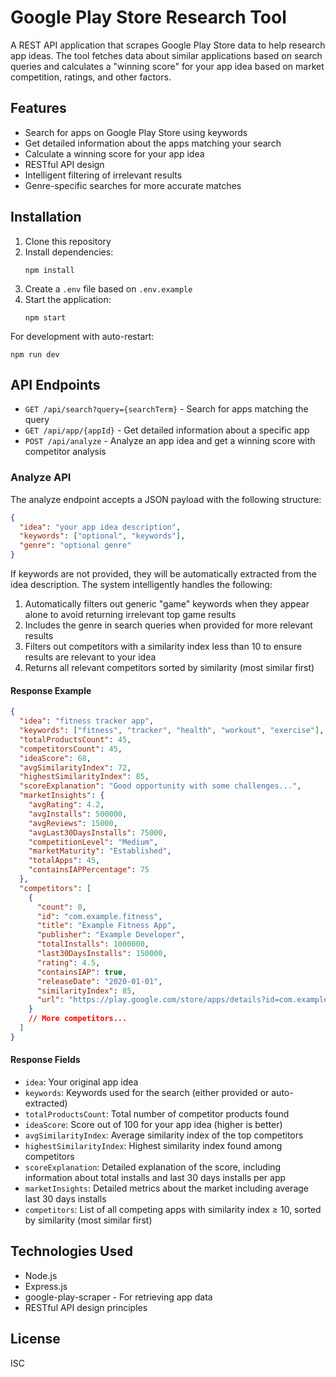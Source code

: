 # Google Play Store Research Tool

A REST API application that scrapes Google Play Store data to help research app ideas. The tool fetches data about similar applications based on search queries and calculates a "winning score" for your app idea based on market competition, ratings, and other factors.

## Features

- Search for apps on Google Play Store using keywords
- Get detailed information about the apps matching your search
- Calculate a winning score for your app idea
- RESTful API design
- Intelligent filtering of irrelevant results
- Genre-specific searches for more accurate matches

## Installation

1. Clone this repository
2. Install dependencies:
   ```
   npm install
   ```
3. Create a `.env` file based on `.env.example`
4. Start the application:
   ```
   npm start
   ```

For development with auto-restart:

```
npm run dev
```

## API Endpoints

- `GET /api/search?query={searchTerm}` - Search for apps matching the query
- `GET /api/app/{appId}` - Get detailed information about a specific app
- `POST /api/analyze` - Analyze an app idea and get a winning score with competitor analysis

### Analyze API

The analyze endpoint accepts a JSON payload with the following structure:

```json
{
  "idea": "your app idea description",
  "keywords": ["optional", "keywords"],
  "genre": "optional genre"
}
```

If keywords are not provided, they will be automatically extracted from the idea description. The system intelligently handles the following:

1. Automatically filters out generic "game" keywords when they appear alone to avoid returning irrelevant top game results
2. Includes the genre in search queries when provided for more relevant results
3. Filters out competitors with a similarity index less than 10 to ensure results are relevant to your idea
4. Returns all relevant competitors sorted by similarity (most similar first)

#### Response Example

```json
{
  "idea": "fitness tracker app",
  "keywords": ["fitness", "tracker", "health", "workout", "exercise"],
  "totalProductsCount": 45,
  "competitorsCount": 45,
  "ideaScore": 68,
  "avgSimilarityIndex": 72,
  "highestSimilarityIndex": 85,
  "scoreExplanation": "Good opportunity with some challenges...",
  "marketInsights": {
    "avgRating": 4.2,
    "avgInstalls": 500000,
    "avgReviews": 15000,
    "avgLast30DaysInstalls": 75000,
    "competitionLevel": "Medium",
    "marketMaturity": "Established",
    "totalApps": 45,
    "containsIAPPercentage": 75
  },
  "competitors": [
    {
      "count": 0,
      "id": "com.example.fitness",
      "title": "Example Fitness App",
      "publisher": "Example Developer",
      "totalInstalls": 1000000,
      "last30DaysInstalls": 150000,
      "rating": 4.5,
      "containsIAP": true,
      "releaseDate": "2020-01-01",
      "similarityIndex": 85,
      "url": "https://play.google.com/store/apps/details?id=com.example.fitness"
    }
    // More competitors...
  ]
}
```

#### Response Fields

- `idea`: Your original app idea
- `keywords`: Keywords used for the search (either provided or auto-extracted)
- `totalProductsCount`: Total number of competitor products found
- `ideaScore`: Score out of 100 for your app idea (higher is better)
- `avgSimilarityIndex`: Average similarity index of the top competitors
- `highestSimilarityIndex`: Highest similarity index found among competitors
- `scoreExplanation`: Detailed explanation of the score, including information about total installs and last 30 days installs per app
- `marketInsights`: Detailed metrics about the market including average last 30 days installs
- `competitors`: List of all competing apps with similarity index ≥ 10, sorted by similarity (most similar first)

## Technologies Used

- Node.js
- Express.js
- google-play-scraper - For retrieving app data
- RESTful API design principles

## License

ISC
